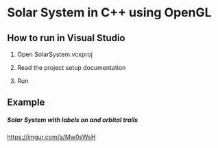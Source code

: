 # Solar System in C++ using OpenGL

## How to run in Visual Studio

1. Open SolarSystem.vcxproj

2. Read the project setup documentation

3. Run


## Example

##### Solar System with labels on and orbital trails

https://imgur.com/a/Mw0sWsH
